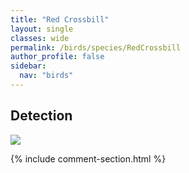 ```yaml
---
title: "Red Crossbill"
layout: single
classes: wide
permalink: /birds/species/RedCrossbill
author_profile: false
sidebar:
  nav: "birds"
---
```


<h2>Detection</h2>

<a href="https://beallen.github.io/DevelopmentWebsite/assets/images/birds/RedCrossbill/det.jpg">
<img src="https://beallen.github.io/DevelopmentWebsite/assets/images/birds/RedCrossbill/det.jpg">
</a>

{% include comment-section.html %}
